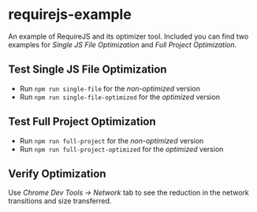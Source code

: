# requirejs-example
An example of RequireJS and its optimizer tool. Included you can find two examples for *Single JS File Optimization* and *Full Project Optimization*.

## Test Single JS File Optimization

* Run `npm run single-file` for the *non-optimized* version
* Run `npm run single-file-optimized` for the *optimized* version

## Test Full Project Optimization

* Run `npm run full-project` for the *non-optimized* version
* Run `npm run full-project-optimized` for the *optimized* version

## Verify Optimization

Use *Chrome Dev Tools -> Network* tab to see the reduction in the network transitions and size transferred.
